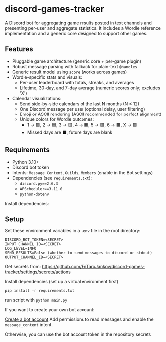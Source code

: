 # discord-games-tracker

A Discord bot for aggregating game results posted in text channels and presenting per-user and aggregate statistics. It includes a Wordle reference implementation and a generic core designed to support other games.

## Features

- Pluggable game architecture (generic core + per-game plugin)
- Robust message parsing with fallback for plain-text `@handles`
- Generic result model using `score` (works across games)
- Wordle-specific stats and visuals:
  - Per-user leaderboard with totals, streaks, and averages
  - Lifetime, 30-day, and 7-day average (numeric scores only; excludes 'X')
- Calendar visualizations:
  - Send side-by-side calendars of the last N months (N ≤ 12)
  - One Discord message per user (optional delay, user filtering)
  - Emoji or ASCII rendering (ASCII recommended for perfect alignment)
  - Unique colors for Wordle outcomes:
    - 1 → 🟩, 2 → 🟦, 3 → 🟨, 4 → 🟧, 5 → 🟥, 6 → 🟫, X → 🟪
    - Missed days are ⬛, future days are blank

## Requirements

- Python 3.10+
- Discord bot token
- Intents: `Message Content`, `Guilds`, `Members` (enable in the Bot settings)
- Dependencies (see `requirements.txt`):
  - `discord.py==2.6.3`
  - `APScheduler==3.11.0`
  - `python-dotenv`

Install dependencies:

## Setup

Set these environment variables in a `.env` file in the root directory:


```
DISCORD_BOT_TOKEN=<SECRET>
INPUT_CHANNEL_ID=<SECRET>
LOG_LEVEL=INFO
SEND_RESULTS=False (whether to send messages to discord or stdout)
OUTPUT_CHANNEL_ID=<SECRET>
```

Get secrets from: https://github.com/EnTaroJankov/discord-games-tracker/settings/secrets/actions

Install dependencies (set up a virtual environment first)
```
pip install -r requirements.txt
```


run script with `python main.py`


If you want to create your own bot account:

[Create a bot account](https://discordpy.readthedocs.io/en/stable/discord.html)
Add permissions to read messages and enable the `message_content` intent.


Otherwise, you can use the bot account token in the repository secrets 


